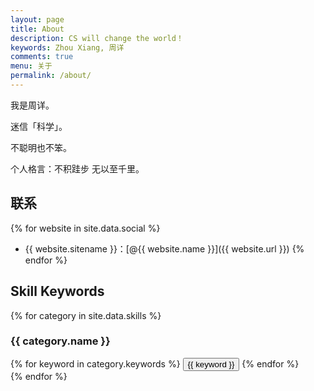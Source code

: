 ```yaml
---
layout: page
title: About
description: CS will change the world！
keywords: Zhou Xiang, 周详
comments: true
menu: 关于
permalink: /about/
---
```


我是周详。

迷信「科学」。

不聪明也不笨。

个人格言：不积跬步 无以至千里。

## 联系

{% for website in site.data.social %}
* {{ website.sitename }}：[@{{ website.name }}]({{ website.url }})
{% endfor %}

## Skill Keywords

{% for category in site.data.skills %}
### {{ category.name }}
<div class="btn-inline">
{% for keyword in category.keywords %}
<button class="btn btn-outline" type="button">{{ keyword }}</button>
{% endfor %}
</div>
{% endfor %}
